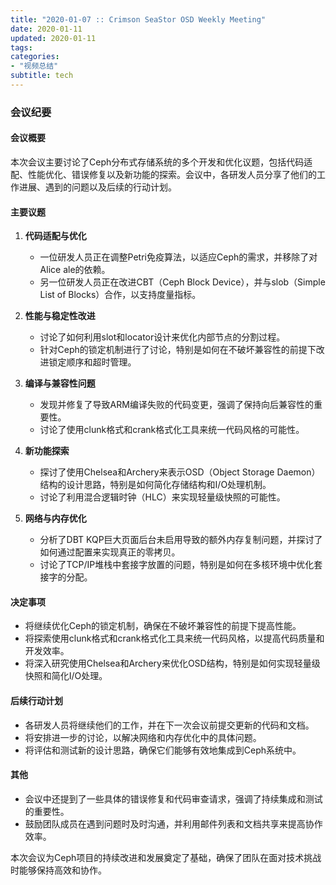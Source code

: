 ```yaml
---
title: "2020-01-07 :: Crimson SeaStor OSD Weekly Meeting"
date: 2020-01-11
updated: 2020-01-11
tags:
categories:
- "视频总结"
subtitle: tech
---
```



### 会议纪要

#### 会议概要
本次会议主要讨论了Ceph分布式存储系统的多个开发和优化议题，包括代码适配、性能优化、错误修复以及新功能的探索。会议中，各研发人员分享了他们的工作进展、遇到的问题以及后续的行动计划。

#### 主要议题
1. **代码适配与优化**
   - 一位研发人员正在调整Petri免疫算法，以适应Ceph的需求，并移除了对Alice ale的依赖。
   - 另一位研发人员正在改进CBT（Ceph Block Device），并与slob（Simple List of Blocks）合作，以支持度量指标。

2. **性能与稳定性改进**
   - 讨论了如何利用slot和locator设计来优化内部节点的分割过程。
   - 针对Ceph的锁定机制进行了讨论，特别是如何在不破坏兼容性的前提下改进锁定顺序和超时管理。

3. **编译与兼容性问题**
   - 发现并修复了导致ARM编译失败的代码变更，强调了保持向后兼容性的重要性。
   - 讨论了使用clunk格式和crank格式化工具来统一代码风格的可能性。

4. **新功能探索**
   - 探讨了使用Chelsea和Archery来表示OSD（Object Storage Daemon）结构的设计思路，特别是如何简化存储结构和I/O处理机制。
   - 讨论了利用混合逻辑时钟（HLC）来实现轻量级快照的可能性。

5. **网络与内存优化**
   - 分析了DBT KQP巨大页面后台未启用导致的额外内存复制问题，并探讨了如何通过配置来实现真正的零拷贝。
   - 讨论了TCP/IP堆栈中套接字放置的问题，特别是如何在多核环境中优化套接字的分配。

#### 决定事项
- 将继续优化Ceph的锁定机制，确保在不破坏兼容性的前提下提高性能。
- 将探索使用clunk格式和crank格式化工具来统一代码风格，以提高代码质量和开发效率。
- 将深入研究使用Chelsea和Archery来优化OSD结构，特别是如何实现轻量级快照和简化I/O处理。

#### 后续行动计划
- 各研发人员将继续他们的工作，并在下一次会议前提交更新的代码和文档。
- 将安排进一步的讨论，以解决网络和内存优化中的具体问题。
- 将评估和测试新的设计思路，确保它们能够有效地集成到Ceph系统中。

#### 其他
- 会议中还提到了一些具体的错误修复和代码审查请求，强调了持续集成和测试的重要性。
- 鼓励团队成员在遇到问题时及时沟通，并利用邮件列表和文档共享来提高协作效率。

本次会议为Ceph项目的持续改进和发展奠定了基础，确保了团队在面对技术挑战时能够保持高效和协作。